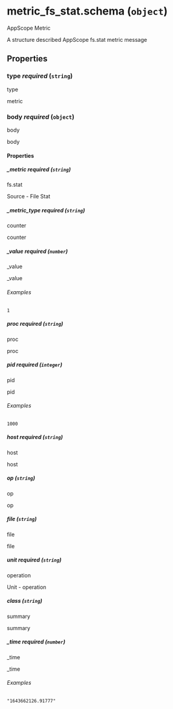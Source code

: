 # metric_fs_stat.schema (`object`)

AppScope Metric

A structure described AppScope fs.stat metric message

## Properties

### type _required_ (`string`)

type

metric

### body _required_ (`object`)

body

body

#### Properties

##### _metric _required_ (`string`)

fs.stat

Source - File Stat

##### _metric_type _required_ (`string`)

counter

counter

##### _value _required_ (`number`)

_value

_value

###### Examples

`1`

##### proc _required_ (`string`)

proc

proc

##### pid _required_ (`integer`)

pid

pid

###### Examples

`1000`

##### host _required_ (`string`)

host

host

##### op (`string`)

op

op

##### file (`string`)

file

file

##### unit _required_ (`string`)

operation

Unit - operation

##### class (`string`)

summary

summary

##### _time _required_ (`number`)

_time

_time

###### Examples

`"1643662126.91777"`

